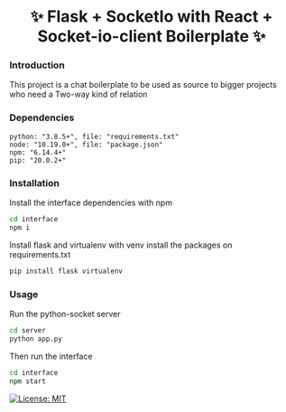 <h1 align="center"> ✨ Flask + SocketIo with React + Socket-io-client Boilerplate ✨ </h1>

### Introduction

This project is a chat boilerplate to be used as source to bigger projects who need a Two-way kind of relation


### Dependencies

```
python: "3.8.5+", file: "requirements.txt"
node: "10.19.0+", file: "package.json"
npm: "6.14.4+"
pip: "20.0.2+"

```

### Installation

Install the interface dependencies with npm 

```bash
cd interface
npm i
```

Install flask and virtualenv with venv install the packages on requirements.txt

```bash
pip install flask virtualenv
```

### Usage

Run the python-socket server
```bash
cd server
python app.py
```

Then run the interface

```bash
cd interface
npm start
```


[![License: MIT](https://img.shields.io/badge/License-MIT-yellow.svg)](https://opensource.org/licenses/MIT)
